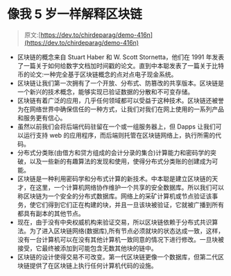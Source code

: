 # 像我 5 岁一样解释区块链

> 原文:[https://dev.to/chirdeparag/demo-416n](https://dev.to/chirdeparag/demo-416n)

*   区块链的概念来自 Stuart Haber 和 W. Scott Stornetta，他们在 1991 年发表了一篇关于如何给数字文档加时间戳的论文。直到中本聪发表了一篇关于比特币的论文:一种完全基于区块链概念的点对点电子现金系统。
*   区块链让我们第一次拥有了一个开放、分布式、防篡改的共享版本。区块链是一个新兴的技术概念，能够实现已验证数据的分散和不可变存储。
*   区块链有着广泛的应用，几乎任何领域都可以受益于这种技术。区块链还被誉为在网络世界中确保信任的一种方式，让我们对我们在网上使用的一系列产品和服务更有信心。
*   虽然以前我们会将后端代码驻留在一个或一组服务器上，但 Dapps 让我们可以运行支持 web 的应用程序，而后端则托管在区块链网络上，执行所需的代码。
*   分布式分类账(由借方和贷方组成的会计分录的集合)计算能力和密码学的突破，以及一些新的有趣算法的发现和使用，使得分布式分类账的创建成为可能。
*   区块链是一种利用密码学和分布式计算的新技术。中本聪是建立区块链的天才，在这里，一个计算机网络协作维护一个共享的安全数据库。所以我们可以称区块链为一个安全的分布式数据库。网络上的采矿计算机或节点验证该事务，使它们得到它们正在构建的块，并且一旦该块被验证，它就被广播到所有都具有副本的其他节点。
*   现在，由于没有中央权威机构来验证交易，所以区块链依赖于分布式共识算法。为了进入区块链网络(数据库),所有节点必须就块的状态达成一致，这样，没有一台计算机可以在没有其他计算机一致同意的情况下进行修改。一旦块被接受，它最终被添加到可能包含无数其他块的链中。
*   区块链的设计使得交易不可改变。第一代区块链更像一个数据库，但第二代区块链提供了在区块链上执行任何计算机代码的设施。